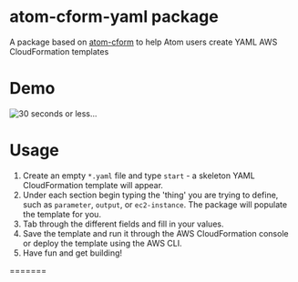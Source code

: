 # atom-cform-yaml package

A package based on [atom-cform](https://github.com/dgomesbr/atom-cform) to help Atom users create YAML AWS CloudFormation templates 

# Demo
![30 seconds or less...](http://i.imgur.com/xQkpXQ4.gif)

# Usage
1. Create an empty ```*.yaml``` file and type ```start``` - a skeleton YAML CloudFormation template will appear.
2. Under each section begin typing the 'thing' you are trying to define, such as ```parameter```, ```output```, or ```ec2-instance```.  The package will populate the template for you.
3. Tab through the different fields and fill in your values.
4. Save the template and run it through the AWS CloudFormation console or deploy the template using the AWS CLI.
5. Have fun and get building!

=======
